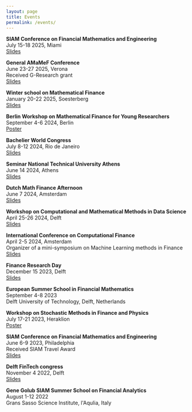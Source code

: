 ```yaml
---
layout: page
title: Events
permalink: /events/
---
```


**SIAM Conference on Financial Mathematics and Engineering**\
July 15-18 2025, Miami \
[Slides](documents/SIAM_FM25.pdf)

**General AMaMeF Conference**\
June 23-27 2025, Verona \
Received G-Research grant \
[Slides](documents/AMaMeF.pdf)

**Winter school on Mathematical Finance**\
January 20-22 2025, Soesterberg \
[Slides](documents/Winter_school.pdf)

**Berlin Workshop on Mathematical Finance for Young Researchers**\
September 4-6 2024, Berlin \
[Poster](documents/Berlin.pdf)

**Bachelier World Congress**\
July 8-12 2024, Rio de Janeiro \
[Slides](documents/Bachelier.pdf)

**Seminar National Technical University Athens**\
June 14 2024, Athens \
[Slides](documents/Seminar_Athens.pdf)

**Dutch Math Finance Afternoon**\
June 7 2024, Amsterdam \
[Slides](documents/DMFA.pdf)

**Workshop on Computational and Mathematical Methods in Data Science**\
April 25-26 2024, Delft \
[Slides](documents/CoMinDS.pdf)

**International Conference on Computational Finance**\
April 2-5 2024, Amsterdam \
Organizer of a mini-symposium on Machine Learning methods in Finance \
[Slides](documents/ICCF.pdf)

**Finance Research Day**\
December 15 2023, Delft \
[Slides](documents/Finance_Research_Day.pdf)

**European Summer School in Financial Mathematics**\
September 4-8 2023 \
Delft University of Technology, Delft, Netherlands

**Workshop on Stochastic Methods in Finance and Physics** \
July 17-21 2023, Heraklion \
[Poster](documents/SMFP23_Poster.pdf)

**SIAM Conference on Financial Mathematics and Engineering** \
June 6-9 2023, Philadelphia \
Received SIAM Travel Award \
[Slides](documents/SIAM_presentation.pdf)

**Delft FinTech congress** \
November 4 2022, Delft \
[Slides](documents/Presentation_FinTech.pdf)

**Gene Golub SIAM Summer School on Financial Analytics** \
August 1-12 2022 \
Grans Sasso Science Institute, l'Aqulia, Italy
